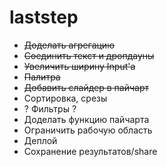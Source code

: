 # laststep #
* ~~Доделать агрегацию~~
* ~~Соединить текст и дропдауны~~
* ~~Увеличить ширину Input'а~~
* ~~Палитра~~
* ~~Добавить слайдер в пайчарт~~
* Сортировка, срезы
* ? Фильтры ?
* Доделать функцию пайчарта
* Ограничить рабочую область
* Деплой
* Сохранение результатов/share